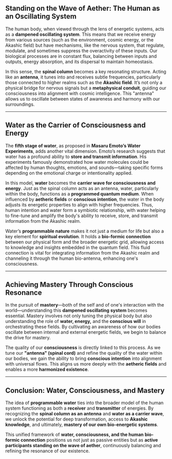 ## Standing on the Wave of Aether: The Human as an Oscillating System

The human body, when viewed through the lens of energetic systems, acts as a **dampened oscillating system**. This means that we receive energy from various sources (such as the environment, cosmic energy, or the Akashic field) but have mechanisms, like the nervous system, that regulate, modulate, and sometimes suppress the overactivity of these inputs. Our biological processes are in constant flux, balancing between inputs and outputs, energy absorption, and its dispersal to maintain homeostasis.

In this sense, the **spinal column** becomes a key resonating structure. Acting like an **antenna**, it tunes into and receives subtle frequencies, particularly those connected to higher realms such as the **Akashic field**. It’s not only a physical bridge for nervous signals but a **metaphysical conduit**, guiding our consciousness into alignment with cosmic intelligence. This "antenna" allows us to oscillate between states of awareness and harmony with our surroundings.

---

## Water as the Carrier of Consciousness and Energy

The **fifth stage of water**, as proposed in **Masaru Emoto’s Water Experiments**, adds another vital dimension. Emoto’s research suggests that water has a profound ability to **store and transmit information**. His experiments famously demonstrated how water molecules could be affected by human thoughts, emotions, and sounds—taking specific forms depending on the emotional charge or intentionality applied.

In this model, **water** becomes the **carrier wave for consciousness and energy**. Just as the spinal column acts as an antenna, water, particularly within the body, functions as a **programmed quantum medium**. When influenced by **aetheric fields** or **conscious intention**, the water in the body adjusts its energetic properties to align with higher frequencies. Thus, human intention and water form a symbiotic relationship, with water helping to fine-tune and amplify the body's ability to receive, store, and transmit information from the Akashic realm.

Water’s **programmable nature** makes it not just a medium for life but also a key element for **spiritual evolution**. It holds a **bio-formic connection** between our physical form and the broader energetic grid, allowing access to knowledge and insights embedded in the quantum field. This fluid connection is vital for integrating information from the Akashic realm and channeling it through the human bio-antenna, enhancing one's consciousness.

---

## Achieving Mastery Through Conscious Resonance

In the pursuit of **mastery**—both of the self and of one's interaction with the world—understanding this **dampened oscillating system** becomes essential. Mastery involves not only tuning the physical body but also understanding the role of **water, energy,** and the **conscious will** in orchestrating these fields. By cultivating an awareness of how our bodies oscillate between internal and external energetic fields, we begin to balance the drive for mastery.

The quality of our **consciousness** is directly linked to this process. As we tune our **"antenna" (spinal cord)** and refine the quality of the water within our bodies, we gain the ability to bring **conscious intention** into alignment with universal flows. This aligns us more deeply with the **aetheric fields** and enables a more **harmonized existence**.

---

## Conclusion: Water, Consciousness, and Mastery

The idea of **programmable water** ties into the broader model of the human system functioning as both a **receiver** and **transmitter** of energies. By recognizing the **spinal column as an antenna** and **water as a carrier wave**, we unlock the potential for deep transformation, access to **Akashic knowledge**, and ultimately, **mastery of our own bio-energetic systems**.

This unified framework of **water, consciousness, and the human bio-formic connection** positions us not just as passive entities but as **active participants standing on the wave of aether**, continuously balancing and refining the resonance of our existence.

